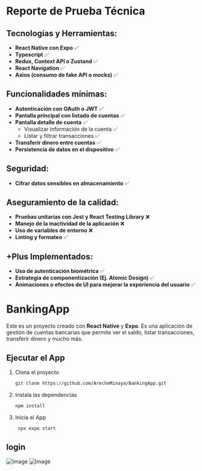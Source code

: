 # Reporte de Prueba Técnica

## Tecnologías y Herramientas:

- **React Native con Expo** ✅
- **Typescript** ✅
- **Redux, Context API o Zustand** ✅
- **React Navigation** ✅
- **Axios (consumo de fake API o mocks)** ✅

## Funcionalidades mínimas:

- **Autenticación con OAuth o JWT** ✅
- **Pantalla principal con listado de cuentas** ✅
- **Pantalla detalle de cuenta** ✅
  - Visualizar información de la cuenta ✅
  - Listar y filtrar transacciones ✅
- **Transferir dinero entre cuentas** ✅
- **Persistencia de datos en el dispositivo** ✅

## Seguridad:

- **Cifrar datos sensibles en almacenamiento** ✅

## Aseguramiento de la calidad:

- **Pruebas unitarias con Jest y React Testing Library** ❌
- **Manejo de la inactividad de la aplicación** ❌
- **Uso de variables de entorno** ❌
- **Linting y formateo** ✅

## +Plus Implementados:

- **Uso de autenticación biométrica** ✅
- **Estrategia de componentización (Ej. Atomic Design)** ✅
- **Animaciones o efectos de UI para mejorar la experiencia del usuario** ✅


# BankingApp

Este es un proyecto creado con **React Native** y **Expo**. Es una aplicación de gestión de cuentas bancarias que permite ver el saldo, listar transacciones, transferir dinero y mucho más.

## Ejecutar el App

1. Clona el proyecto

   ```bash
   git clone https://github.com/ArecheMinaya/BankingApp.git
   ```

2. Instala las dependencias

   ```bash
   npm install
   ```

3. Inicia el App

   ```bash
    npx expo start
   ```
## login 
![Image](https://github.com/user-attachments/assets/b5bcdd31-edb7-4f33-a332-37b26745f042) ![Image](https://github.com/user-attachments/assets/00010700-532f-4f99-8c65-59f73471ddbc)
